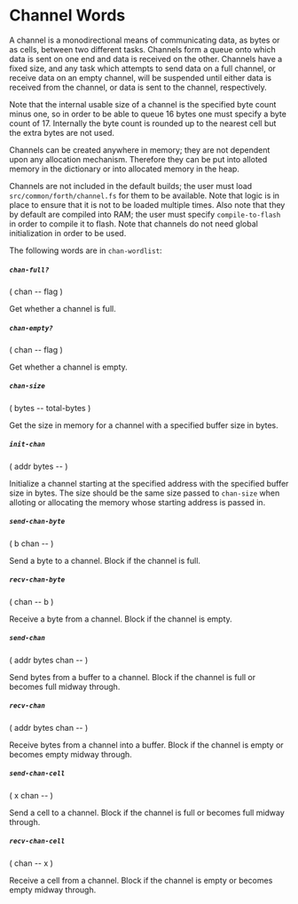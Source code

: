# Channel Words

A channel is a monodirectional means of communicating data, as bytes or as cells, between two different tasks. Channels form a queue onto which data is sent on one end and data is received on the other. Channels have a fixed size, and any task which attempts to send data on a full channel, or receive data on an empty channel, will be suspended until either data is received from the channel, or data is sent to the channel, respectively.

Note that the internal usable size of a channel is the specified byte count minus one, so in order to be able to queue 16 bytes one must specify a byte count of 17. Internally the byte count is rounded up to the nearest cell but the extra bytes are not used.

Channels can be created anywhere in memory; they are not dependent upon any allocation mechanism. Therefore they can be put into alloted memory in the dictionary or into allocated memory in the heap.

Channels are not included in the default builds; the user must load `src/common/forth/channel.fs` for them to be available. Note that logic is in place to ensure that it is not to be loaded multiple times. Also note that they by default are compiled into RAM; the user must specify `compile-to-flash` in order to compile it to flash. Note that channels do not need global initialization in order to be used.

The following words are in `chan-wordlist`:

##### `chan-full?`
( chan -- flag )

Get whether a channel is full.

##### `chan-empty?`
( chan -- flag )

Get whether a channel is empty.

##### `chan-size`
( bytes -- total-bytes )

Get the size in memory for a channel with a specified buffer size in bytes.

##### `init-chan`
( addr bytes -- )

Initialize a channel starting at the specified address with the specified buffer size in bytes. The size should be the same size passed to `chan-size` when alloting or allocating the memory whose starting address is passed in.

##### `send-chan-byte`
( b chan -- )

Send a byte to a channel. Block if the channel is full.

##### `recv-chan-byte`
( chan -- b )

Receive a byte from a channel. Block if the channel is empty.

##### `send-chan`
( addr bytes chan -- )

Send bytes from a buffer to a channel. Block if the channel is full or becomes full midway through.

##### `recv-chan`
( addr bytes chan -- )

Receive bytes from a channel into a buffer. Block if the channel is empty or becomes empty midway through.

##### `send-chan-cell`
( x chan -- )

Send a cell to a channel. Block if the channel is full or becomes full midway through.

##### `recv-chan-cell`
( chan -- x )

Receive a cell from a channel. Block if the channel is empty or becomes empty midway through.